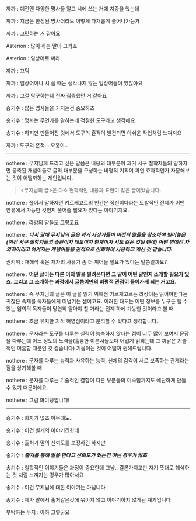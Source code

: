 까까 : 예전엔 다양한 명사을 알고 시에 쓰는 거에 치중을 했는데

까까 : 지금은 한정된 명사더라도 어떻게 다채롭게 풀어나가는가

까까 : 고민하는 거 같아요

Asterion : 많이 하는 말이 그거죠

Asterion : 일상어로 써라

까까 : 끄덕

까까 : 일상어이나 시 쓸 때는 생각나지 않는 일상어들이 있잖아요

까까 : 그걸 탐구하는데 진짜 집중했던 거 같아요

송기수 : 많은 명사들을 가지는건 중요하죠

송기수 : 명사는 무언가를 말하는데 적절한 도구라고 생각해요

송기수 : 하지만 만들어진 것에서 도구의 흔적이 발견되면 아쉬운 작업처럼 느껴져요

까까 : 도구의 흔적... 오홍이..

----
nothere : 무지님께 드리고 싶은 말씀은 내용의 대부분이 과거 서구 철학자들의 말하자면 응축된 개념어들로 글의 대부분을 구성하는 비평적 기획이 과연 효과적인가 자문해보는 것이 어떨까하는 제안입니다.

> <무지님의 글>은 다소 현학적인 내용과 표현이 많은 글이었습니다. 

nothere : 풀어서 말하자면 키르케고르의 인간은 정신이다라는 도발적인 전제가 어떤 연유에서 가능한 것인지 풀어줄 필요가 있다는 이야기지요.

nothere : 라캉의 말들도 그렇고요

nothere : __*다시 말해 무지님의 글은 과거 사상가들이 이전의 말들을 참조하여 빚어놓은(이건 서구 철학자들의 습관이자 태도이자 한계이자 시도 같은 것일 텐데)  어떤 면에선 자의적이라고 여겨지는 개념어들을 전적으로 신뢰하며 사용하고 계신 것 같습니다.*__

권키위 : 재해석 혹은 저자의 사유가 좀 더 끼어들 필요가 있다는 말씀일까요?

nothere : __어떤 글이든 다른 이의 말을 빌려온다면 그 말이 어떤 말인지 소개할 필요가 있죠. 그리고 그 소개하는 과정에서 글씀이만의 비평적 관점이 들어가게 되는 거고요.__

nothere : 즉 무지님의 글은 이 글을 읽기 위해선 키르케고르든 라캉이든 읽어야한다는 귀찮은 숙제를 독자들에게 떠넘기는 셈이고요. 이러한 태도는 어떤 정보를 누구든 될 수 있는 임의의 독자들이 당연히 알아야 할 거라는 전제 하에 가능한 것이라고 볼 때

nothere : 조금 유치한 지적 허영심이라고 분석할 수 있다고 생각합니다.

nothere : 문자라는 도구를 다루는 실력이 능숙하지 않다는 점이 너무 많이 보여서 문장을 다루는데 어느 정도의 노력을(훌륭한 이론서들보다 어렵게 읽히는데 그 까닭은 기술적인 미흡함 때문인 것 같습니다) 기울이는 것이 어떨까 권해드립니다.

nothere : 문자를 다루는 능력과 사유하는 능력, 신체의 감각이 서로 보족하는 관계라는 점을 상기해볼 때

nothere : 문자를 다루는 기술적인 결함이 다른 부분들의 미숙함까지도 예단하게 만들 수 있기 때문이에요.

nothere : 그럼 화이팅입니다!

----
송기수 : 화자가 없죠 아무래도..

송기수 : 이건 별개의 이야기긴한데

송기수 : 출처가 말의 신뢰도를 보장하긴 하지만

송기수 : __*출처를 통해 말을 한다고 신뢰도가 있는건 아닌 경우가 많죠*__

송기수 : 철학적인 이야기들은 과정이 중요한데 그냥.. 결론가지고만 자기 뜻대로 해석하는 것 처럼 느껴지는 경우가 많아서요

송기수 : 이건 무지님에 대한 이야기는 아닙니다

송기수 : 제가 말에서 출처같은것에 묶이지 않고 이야기하지 않게된 계기입니다

부탁하는 무지 : 아하 그렇군요
